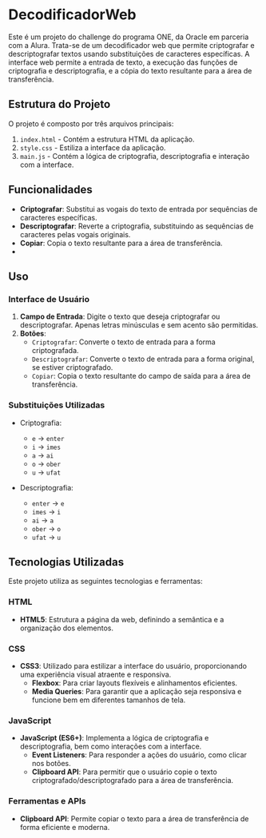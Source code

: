 # DecodificadorWeb
Este é um projeto do challenge do programa ONE, da Oracle em parceria com a Alura. Trata-se de um decodificador web que permite criptografar e descriptografar textos usando substituições de caracteres específicas. A interface web permite a entrada de texto, a execução das funções de criptografia e descriptografia, e a cópia do texto resultante para a área de transferência.

## Estrutura do Projeto

O projeto é composto por três arquivos principais:
1. `index.html` - Contém a estrutura HTML da aplicação.
2. `style.css` - Estiliza a interface da aplicação.
3. `main.js` - Contém a lógica de criptografia, descriptografia e interação com a interface.

## Funcionalidades

- **Criptografar**: Substitui as vogais do texto de entrada por sequências de caracteres específicas.
- **Descriptografar**: Reverte a criptografia, substituindo as sequências de caracteres pelas vogais originais.
- **Copiar**: Copia o texto resultante para a área de transferência.
-   
## Uso

### Interface de Usuário

1. **Campo de Entrada**: Digite o texto que deseja criptografar ou descriptografar. Apenas letras minúsculas e sem acento são permitidas.
2. **Botões**:
    - `Criptografar`: Converte o texto de entrada para a forma criptografada.
    - `Descriptografar`: Converte o texto de entrada para a forma original, se estiver criptografado.
    - `Copiar`: Copia o texto resultante do campo de saída para a área de transferência.

### Substituições Utilizadas

- Criptografia:
    - `e` → `enter`
    - `i` → `imes`
    - `a` → `ai`
    - `o` → `ober`
    - `u` → `ufat`

- Descriptografia:
    - `enter` → `e`
    - `imes` → `i`
    - `ai` → `a`
    - `ober` → `o`
    - `ufat` → `u`

## Tecnologias Utilizadas

Este projeto utiliza as seguintes tecnologias e ferramentas:

### HTML

- **HTML5**: Estrutura a página da web, definindo a semântica e a organização dos elementos.

### CSS

- **CSS3**: Utilizado para estilizar a interface do usuário, proporcionando uma experiência visual atraente e responsiva.
    - **Flexbox**: Para criar layouts flexíveis e alinhamentos eficientes.
    - **Media Queries**: Para garantir que a aplicação seja responsiva e funcione bem em diferentes tamanhos de tela.

### JavaScript

- **JavaScript (ES6+)**: Implementa a lógica de criptografia e descriptografia, bem como interações com a interface.
    - **Event Listeners**: Para responder a ações do usuário, como clicar nos botões.
    - **Clipboard API**: Para permitir que o usuário copie o texto criptografado/descriptografado para a área de transferência.

### Ferramentas e APIs

- **Clipboard API**: Permite copiar o texto para a área de transferência de forma eficiente e moderna.
